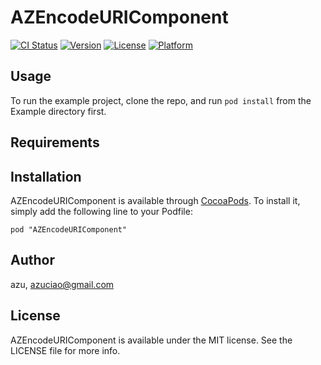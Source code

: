 # AZEncodeURIComponent

[![CI Status](http://img.shields.io/travis/azu/AZEncodeURIComponent.svg?style=flat)](https://travis-ci.org/azu/AZEncodeURIComponent)
[![Version](https://img.shields.io/cocoapods/v/AZEncodeURIComponent.svg?style=flat)](http://cocoadocs.org/docsets/AZEncodeURIComponent)
[![License](https://img.shields.io/cocoapods/l/AZEncodeURIComponent.svg?style=flat)](http://cocoadocs.org/docsets/AZEncodeURIComponent)
[![Platform](https://img.shields.io/cocoapods/p/AZEncodeURIComponent.svg?style=flat)](http://cocoadocs.org/docsets/AZEncodeURIComponent)

## Usage

To run the example project, clone the repo, and run `pod install` from the Example directory first.

## Requirements

## Installation

AZEncodeURIComponent is available through [CocoaPods](http://cocoapods.org). To install
it, simply add the following line to your Podfile:

    pod "AZEncodeURIComponent"

## Author

azu, azuciao@gmail.com

## License

AZEncodeURIComponent is available under the MIT license. See the LICENSE file for more info.

